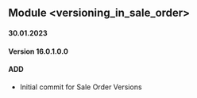 ## Module <versioning_in_sale_order>

#### 30.01.2023
#### Version 16.0.1.0.0
#### ADD

- Initial commit for Sale Order Versions
